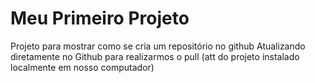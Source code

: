 # Meu Primeiro Projeto
Projeto para mostrar como se cria um repositório no github
Atualizando diretamente no Github para realizarmos o pull (att do projeto instalado localmente em nosso computador)

